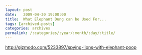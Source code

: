 ```yaml
---
layout: post
date:	2009-04-30 19:00:00
title:  What Elephant Dung can be Used For...
tags: [archived-posts]
categories: archives
permalink: /:categories/:year/:month/:day/:title/
---
```

http://gizmodo.com/5233897/spying-lions-with-elephant-poop
